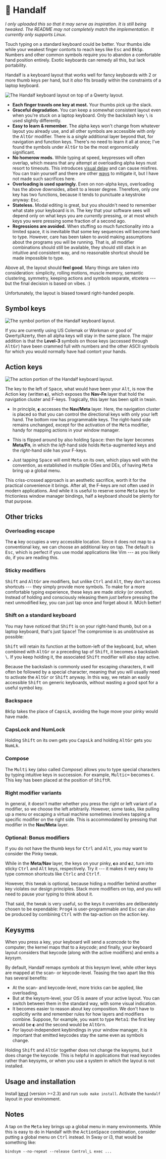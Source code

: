 # 🧙 Handalf

*I only uploaded this so that it may serve as inspiration. It is still 
being tweaked. The README may not completely match the implementation. 
It currently only supports Linux.*

Touch typing on a standard keyboard could be better. Your thumbs idle 
while your weakest finger contorts to reach keys like <kbd>Esc</kbd> and 
<kbd>BkSp</kbd>. Numbers and other common symbols require you to abandon 
a comfortable hand position entirely. Exotic keyboards can remedy all 
this, but lack portability.

Handalf is a keyboard layout that works well for fancy keyboards with 2 
or more thumb keys per hand, but it *also* fits broadly within the 
constraints of a laptop keyboard.

![The Handalf keyboard layout on top of a Qwerty layout.](handalf.svg)

-   **Each finger travels one key at most.** Your thumbs pick up the 
    slack.
-   **Graceful degradation.** You can keep a somewhat consistent layout 
    even when you're stuck on a laptop keyboard. Only the backslash key 
    <kbd>\\</kbd> is used slightly differently.
-   **Easy to learn & remember.** The alpha keys won't change from 
    whatever layout you already use, and all other symbols are 
    accessible with *only* the <kbd>AltGr</kbd> modifier. There is a 
    *single* additional layer beyond that, for navigation and function 
    keys. There's no need to learn it all at once; I've found the 
    symbols under <kbd>AltGr</kbd> to be the most ergonomically 
    significant.
-   **No homerow mods.** While typing at speed, keypresses will often 
    overlap, which means that any attempt at overloading alpha keys must 
    resort to timeouts. This introduces [visual delay][pftwp] and can 
    cause misfires. You can train yourself and there are other 
    [ways][urob] to mitigate it, but I have not made such sacrifices 
    here.
-   **Overloading is used sparingly.** Even on non-alpha keys, 
    overloading has the above downsides, albeit to a lesser degree. 
    Therefore, only *one* key has two functions, because it tends to 
    punctuate a keystroke anyway: <kbd>Esc</kbd>.
-   **Stateless.** Modal editing is great, but you shouldn't need to 
    remember what state your keyboard is in. The key that your software 
    sees will depend only on what keys you are *currently* pressing, or 
    at most which keys you were pressing some fraction of a second ago.
-   **Regressions are avoided.** When stuffing so much functionality 
    into a limited space, it is inevitable that some key sequences will 
    become hard to type. However, care has been taken to avoid making 
    assumptions about the programs you will be running. That is, all 
    modifier combinations should still be available, they should still 
    stack in an intuitive and consistent way, and no reasonable shortcut 
    should be made impossible to type.

Above all, the layout should **feel good**. Many things are taken into 
consideration: simplicity, rolling motions, muscle memory, semantic 
clustering, symmetry, keeping actions and symbols separate, etcetera --- 
but the final decision is based on vibes. :)

Unfortunately, the layout is biased toward right-handed people.


## Symbol keys

![The symbol portion of the Handalf keyboard layout.](handalf-symbols.svg)

If you are currently using US Colemak or Workman or good ol' 
Qwerty/Azerty, then all alpha keys will stay in the same place. The 
major addition is that the **Level-3** symbols on those keys (accessed 
through <kbd>AltGr</kbd>) have been crammed full with numbers and the 
other ASCII symbols for which you would normally have had contort your 
hands.

<!-- Because AltGr is pressed with your right-hand thumb, the left-hand 
side of the keyboard is preferred for things like parentheses, while the 
number pad can now be operated entirely with your right-hand. -->


## Action keys

![The action portion of the Handalf keyboard layout.](handalf-action.svg)

The key to the left of <kbd>Space</kbd>, what would have been your 
<kbd>Alt</kbd>, is now the Action key (written <kbd>&#9680;</kbd>), 
which exposes the **Nav-Fn** layer that hold the navigation cluster and 
F-keys. Tragically, this layer has been split in twain.

[^1]: *Meta* is also sometimes referred to as the *Super*, *Windows*, 
*OS* or *GUI*-key.

- In principle, <kbd>&#9680;</kbd> accesses the **Nav/Meta** layer. 
  Here, the navigation cluster is placed so that you can control the 
  directional keys with only your left hand. The bottom row has 
  programmable keys. The right-hand side remains unchanged, except for 
  the activation of the <kbd>Meta</kbd> modifier, handy for mapping 
  actions in your window manager.

- This is flipped around by also holding <kbd>Space</kbd>: then the 
  layer becomes **Meta/Fn**, in which the *left*-hand side holds 
  <kbd>Meta</kbd>-augmented keys and the *right*-hand side has your 
  F-keys.

- Just tapping <kbd>Space</kbd> will emit <kbd>Meta</kbd> on its own, 
  which plays well with the convention, as established in multiple OSes 
  and DEs, of having <kbd>Meta</kbd> bring up a global menu.

This criss-crossed approach is an aesthetic sacrifice, worth it for the 
practical convenience it brings. After all, the F-keys are not often 
used in modern applications. And while it is useful to reserve some 
<kbd>Meta</kbd> keys for frictionless window manager bindings, half a 
keyboard should be plenty for that purpose.

<!--
<kbd>Space</kbd>, being a thumb key and having no associations with any 
other modifier, is the obvious choice for switching between these two 
half-layers.
-->

## Other tricks

### Overloading escape

The <kbd>&#9680;</kbd> key occupies a very accessible location. Since it 
does not map to a conventional key, we can choose an additional key on 
tap. The default is <kbd>Esc</kbd>, which is perfect if you use modal 
applications like Vim --- as you likely do, if you are reading this.


### Sticky modifiers

<kbd>Shift</kbd> and <kbd>AltGr</kbd> are modifiers, but unlike 
<kbd>Ctrl</kbd> and <kbd>Alt</kbd>, they don't access shortcuts --- they 
simply provide more symbols. To make for a more comfortable typing 
experience, these keys are made *sticky* (or *oneshot*). Instead of 
holding and consciously releasing them *just* before pressing the next 
unmodified key, you can just tap once and forget about it. MUch better!


### Shift on a standard keyboard

You may have noticed that <kbd>Shift</kbd> is on your right-hand thumb, 
but on a laptop keyboard, that's just <kbd>Space</kbd>! The compromise 
is as unobtrusive as possible:

<kbd>Shift</kbd> will retain its function at the bottom-left of the 
keyboard, but, when combined with <kbd>AltGr</kbd> or a preceding tap of 
<kbd>Shift</kbd>, it becomes a backslash <kbd>\\</kbd>. If you keep 
holding it, the associated <kbd>Shift</kbd> modifier will also stay 
active.

Because the backslash is commonly used for escaping characters, it will 
often be followed by a special character, meaning that you will usually 
need to activate the <kbd>AltGr</kbd> or <kbd>Shift</kbd> anyway. In 
this way, we retain an easily accessible <kbd>Shift</kbd> on generic 
keyboards, without wasting a good spot for a useful symbol key.


### Backspace

<kbd>BkSp</kbd> takes the place of <kbd>CapsLk</kbd>, avoiding the huge 
move your pinky would have made.


### CapsLock and NumLock

Holding <kbd>Shift</kbd> on its own gets you <kbd>CapsLk</kbd> and 
holding <kbd>AltGr</kbd> gets you <kbd>NumLk</kbd>.


### Compose

The <kbd>Multi</kbd> key (also called *Compose*) allows you to type 
special characters by typing intuitive keys in succession. For example, 
<kbd>Multi</kbd><kbd>c</kbd><kbd>=</kbd> becomes `€`. This key has been 
placed at the position of <kbd>ShiftR</kbd>.


### Right modifier variants

In general, it doesn't matter whether you press the right or left 
variant of a modifier, so we choose the left arbitrarily. However, some 
tasks, like pulling up a menu or escaping a virtual machine sometimes 
involves tapping a specific modifier on the right side. This is 
accommodated by pressing that modifier in the **Nav/Meta** layer.

<!--
You will often need a decimal point while typing numbers, but it is 
cumbersome to exit the symbol layer just to grab one and return. The 
same holds for the underscore when typing in all-caps. For this reason, 
double-tapping <kbd>Space</kbd> while holding <kbd>AltGr</kbd> will emit 
a decimal point (resulting in `.` or `,` depending on your locale), and 
doing so while holding <kbd>Shift</kbd> will emit an underscore `_`. 
**(TODO)**
-->
<!--
You will usually use the arrows in the **Nav/Meta** layer while typing a 
sentence, but if you continue typing quickly, the **Meta** portion may 
still be active. For this reason, the right half will be disabled when 
pressing something in the **Nav/Meta** layer some milliseconds after 
using the arrow keys. **(TODO)**
-->

### Optional: Bonus modifiers

If you do not have the thumb keys for <kbd>Ctrl</kbd> and 
<kbd>Alt</kbd>, you may want to consider the Pinky tweak.

While in the **Meta/Nav** layer, the keys on your pinky, 
<kbd>&#9680;</kbd><kbd>a</kbd> and <kbd>&#9680;</kbd><kbd>z</kbd>, turn 
into sticky <kbd>Ctrl</kbd> and <kbd>Alt</kbd> keys, respectively. Try 
it --- it makes it very easy to type common shortcuts like 
<kbd>Ctrl</kbd><kbd>c</kbd> and <kbd>Ctrl</kbd><kbd>f</kbd>.

However, this tweak is optional, because hiding a modifier behind 
another key violates our design principles. Stack more modifiers on top, 
and you will need to pause your typing to think about it.

That said, the tweak is very useful, so the keys it overrides are 
deliberately chosen to be expendable: <kbd>Prog4</kbd> is 
user-programmable and <kbd>Esc</kbd> can also be produced by combining 
<kbd>Ctrl</kbd> with the tap-action on the action key.


## Keysyms

When you press a key, your keyboard will send a *scancode* to the 
computer; the kernel maps that to a *keycode*; and finally, your 
keyboard layout considers that keycode (along with the active modifiers) 
and emits a *keysym*.

By default, Handalf remaps *symbols* at this keysym level, while other 
keys are mapped at the scan- or keycode-level. Teasing the two apart 
like this has several benefits:

- At the scan- and keycode-level, more tricks can be applied, like 
  overloading.
- But at the keysym-level, your OS is aware of your active layout. You 
  can switch between them in the standard way, with some visual 
  indication.
- It becomes easier to reason about key composition. We don't have to 
  explicitly write and remember rules for how layers and modifiers 
  combine. Suppose, for example, you want to type 
  <kbd>Meta</kbd><kbd>1</kbd>: the first key would be <kbd>&#9680;</kbd> 
  and the second would be <kbd>AltGr</kbd><kbd>n</kbd>.
- For layout-independent keybindings in your window manager, it is 
  important that emitted keycodes stay the same even as symbols change.

Holding <kbd>Shift</kbd> and <kbd>AltGr</kbd> together does not change 
the keysyms, but it does change the keycode. This is helpful in 
applications that read keycodes rather than keysyms, or when you use a 
system in which the layout is not installed.


## Usage and installation

Install [keyd](https://github.com/rvaiya/keyd) (version >=2.3) and run 
`sudo make install`. Activate the `handalf` layout in your environment.


## Notes

A tap on the <kbd>Meta</kbd> key brings up a global menu in many 
environments. While this is easy to do in Handalf with the 
<kbd>Action</kbd><kbd>Space</kbd> combination, consider putting a global 
menu on <kbd>Ctrl</kbd> instead. In Sway or i3, that would be something 
like:

    bindsym --no-repeat --release Control_L exec ...

<!--
## Other

[Seniply] and [Callum] have similar goals: limited keys and no home-row 
mods.

# Consideration for the thumb keys

-   All thumb keys except space are modifiers or layer keys, because you 
    have full range of motion with the rest of your fingers while 
    holding them.
-   Since we avoid crazy modifier combinations, `sym` and `shift` never 
    make sense to press together. Therefore, they should be on the same 
    finger.
-   `space` should be opposite from  `shift` and `sym`, so that you can 
    still use it while in their respective modes.

-->

<!-- Reading -->
[Preconditions-Guide]: https://precondition.github.io/home-row-mods
[Urob]: https://github.com/urob/zmk-config#timeless-homerow-mods
<!-- About visual latency -->
[pftwp]: https://pavelfatin.com/typing-with-pleasure/#human-side

<!-- Layouts -->
[Colemak-DH]: https://colemakmods.github.io/mod-dh/
[Workman]: https://workmanlayout.org/

<!-- More layouts -->
[Seniply]: https://stevep99.github.io/seniply/
[Callum]: https://github.com/callum-oakley/qmk_firmware/tree/master/users/callum
[Miryoku]: https://github.com/manna-harbour/miryoku
